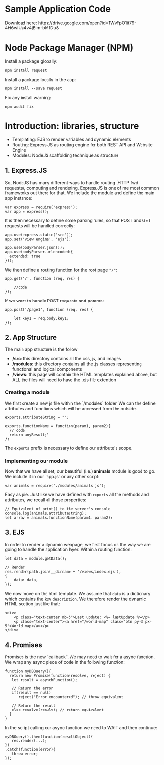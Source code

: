 <h1>Sample Application Code </h1>
Download here: https://drive.google.com/open?id=1WvFpO1it79-4H6wiUa4v4jEim-bM1DuS

<h1>Node Package Manager (NPM)</h1>
Install a package globally:

```
npm install request
```

Install a package locally in the app:

```
npm install --save request
```

Fix any install warning:

```
npm audit fix
```


<h1>Introduction: libraries, structure</h1>
<ul>
<li>Templating: EJS to render variables and dynamic elements</li>
<li>Routing: Express.JS as routing engine for both REST API and Website Engine</li>
<li>Modules: NodeJS scaffolding technique as structure</li>
</ul>
<h2>1. Express.JS</h2>
So, NodeJS has many different ways to handle routing (HTTP fwd requests), computing and rendering. Express.JS is one of me most common frameworks out there for that.
We include the module and define the main app instance:

```
var express = require('express');
var app = express();
```

It is then necessary to define some parsing rules, so that POST and GET requests will be handled correctly:

```
app.use(express.static('src'));
app.set('view engine', 'ejs');

app.use(bodyParser.json());
app.use(bodyParser.urlencoded({
  extended: true
}));
```

We then define a routing function for the root page `"/"`:

```
app.get('/', function (req, res) {

    //code
});
```

If we want to handle POST requests and params:

```
app.post('/page1', function (req, res) {

    let key1 = req.body.key1;
});
```

<h2>2. App Structure</h2>
The main app structure is the follow
<ul>
<li><b>/src</b>: this directory contains all the css, js, and images</li>
<li><b>/modules</b>: this directory contains all the .js classes representing functional and logical components</li>
<li><b>/views</b>: this page will contain the HTML templates explained above, but ALL the files will need to have the .ejs file extention</li>
</ul>

<h3>Creating a module</h3>
We first create a new js file within the `/modules` folder. 
We can the define attributes and functions which will be accessed from the outside.

```
exports.attributeString = "";

exports.functionName = function(param1, param2){
  // code
  return anyResult;'
};
```

The `exports` prefix is necessary to define our attribute's scope.

<h3>Implementing our module</h3>
Now that we have all set, our beautiful (i.e.) <b>animals</b> module is good to go.
We include it in our `app.js` or any other script:

```
var animals = require('./modules/animals.js');
```

Easy as pie. Just like we have defined with `exports` all the methods and attributes, we recall all those properties:

```
// Equivalent of print() to the server's console
console.log(animals.attributestring);
let array = animals.functionName(param1, param2);
```

<h2>3. EJS</h2>
In order to render a dynamic webpage, we first focus on the way we are going to handle the application layer. Within a routing function:

    let data = module.getData();

    // Render
    res.render(path.join(__dirname + '/views/index.ejs'),
    {
        data: data,
    });

We now move on the html template. We assume that `data` is a dictionary which contains the key `description`. We therefore render the dynamic HTML section just like that:

```
<div>
    <p class="text-center mb-5">Last update: <%= lastUpdate %></p>
    <p class="text-center"><a href="/world-map" class="btn py-3 px-5">World map</a></p>
</div>
```

<h2>4. Promises</h2>
Promises is the new "callback". We may need to wait for a async function. We wrap any async piece of code in the following function:

```
function myDBQuery(){
  return new Promise(function(resolve, reject) {
   let result = asynchFunction();

   // Return the error
   if(result == null) 
      reject("Error encountered"); // throw equivalent

   // Return the result
   else resolve(result); // return equivalent
  }
}
```

In the script calling our async function we need to WAIT and then continue:

```
myDBQuery().then(function(resultObject){
   res.render(...); 
})
.catch(function(error){
   throw error;
});
```
